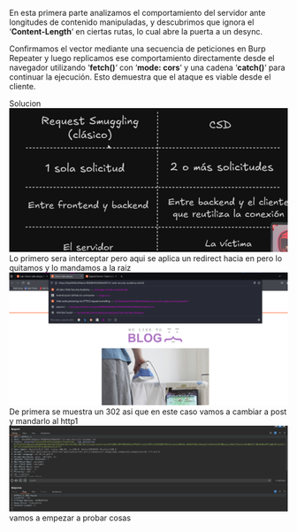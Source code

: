 En esta primera parte analizamos el comportamiento del servidor ante longitudes de contenido manipuladas, y descubrimos que ignora el ‘**Content-Length**‘ en ciertas rutas, lo cual abre la puerta a un desync.

Confirmamos el vector mediante una secuencia de peticiones en Burp Repeater y luego replicamos ese comportamiento directamente desde el navegador utilizando ‘**fetch()**‘ con ‘**mode: cors**‘ y una cadena ‘**catch()**‘ para continuar la ejecución. Esto demuestra que el ataque es viable desde el cliente.

Solucion
![Pasted_image_20250812203604.png](Imagenes/Pasted_image_20250812203604.png)
Lo primero sera interceptar pero aqui se aplica un redirect hacia en pero lo quitamos y lo mandamos a la raiz
![Pasted_image_20250812204039.png](Imagenes/Pasted_image_20250812204039.png)
De primera se muestra un 302 asi que en este caso vamos a cambiar a post y mandarlo al http1
![Pasted_image_20250812204217.png](Imagenes/Pasted_image_20250812204217.png)
 vamos a empezar a probar cosas
 